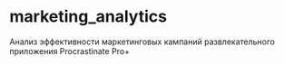 # marketing_analytics
Анализ эффективности маркетинговых кампаний развлекательного приложения Procrastinate Pro+
